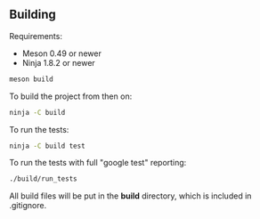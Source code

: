 ## Building
Requirements:

- Meson 0.49 or newer
- Ninja 1.8.2 or newer

```bash
meson build
```

To build the project from then on:

```bash
ninja -C build
```

To run the tests:

```bash
ninja -C build test
```

To run the tests with full "google test" reporting:

```bash
./build/run_tests
```

All build files will be put in the **build** directory, which is included in .gitignore.
